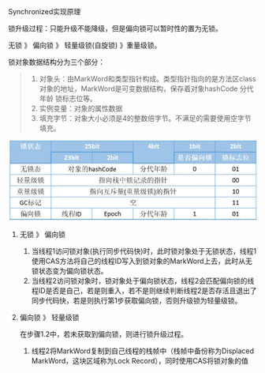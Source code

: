 Synchronized实现原理

锁升级过程：只能升级不能降级，但是偏向锁可以暂时性的置为无锁。

无锁  》 偏向锁  》 轻量级锁(自旋锁) 》重量级锁。

锁对象数据结构分为三个部分：

>1. 对象头：由MarkWord和类型指针构成。类型指针指向的是方法区class对象的地址，MarkWord是可变数据结构，保存着对象hashCode 分代年龄 锁标志位等。
>2. 实例变量：对象的属性数据
>3. 填充字节：对象大小必须是4的整数倍字节。不满足的需要使用空字节填充。

![32位JVM MarkWord结构](./img/markWord.png)

1. 无锁 》 偏向锁

   1. 当线程1访问锁对象(执行同步代码快)时，此时锁对象处于无锁状态，线程1使用CAS方法将自己的线程ID写入到锁对象的MarkWord上去，此时从无锁状态变为偏向锁状态。
   2. 当线程2访问锁对象时，锁对象处于偏向锁状态，线程2会匹配偏向锁的线程ID是否是自己，若是则重入，若不是则继续判断线程2是否存活且退出了同步代码快，若是则执行第1步获取偏向锁，否则升级锁为轻量级锁。

2. 偏向锁 》 轻量级锁

   在步骤1.2中，若未获取到偏向锁，则进行锁升级过程。

   1. 线程2将MarkWord复制到自己线程的栈帧中（栈帧中备份称为Displaced MarkWord，这块区域称为Lock Record），同时使用CAS将锁对象的值

